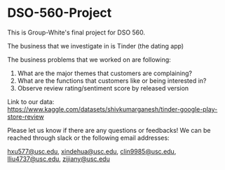 # DSO-560-Project

This is Group-White's final project for DSO 560. 

The business that we investigate in is Tinder (the dating app) 

The business problems that we worked on are following: 

1. What are the major themes that customers are complaining?
2. What are the functions that customers like or being interested in?
3. Observe review rating/sentiment score by released version

Link to our data: https://www.kaggle.com/datasets/shivkumarganesh/tinder-google-play-store-review

Please let us know if there are any questions or feedbacks! We can be reached through slack or the following email addresses: 

hxu577@usc.edu, xindehua@usc.edu, clin9985@usc.edu, lliu4737@usc.edu, zijiany@usc.edu

